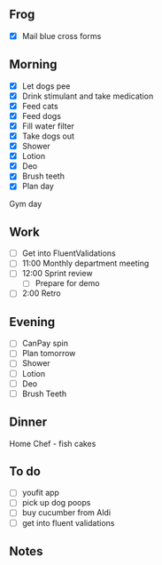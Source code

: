## Frog
- [x] Mail blue cross forms

## Morning 
- [x] Let dogs pee
- [x] Drink stimulant and take medication
- [x] Feed cats
- [x] Feed dogs
- [x] Fill water filter
- [x] Take dogs out
- [x] Shower
- [x] Lotion
- [x] Deo
- [x] Brush teeth
- [x] Plan day 

Gym day 

## Work 
- [ ] Get into FluentValidations 
- [ ] 11:00 Monthly department meeting
- [ ] 12:00 Sprint review 
	- [ ] Prepare for demo 
- [ ] 2:00 Retro

## Evening
- [ ] CanPay spin 
- [ ] Plan tomorrow 
- [ ] Shower 
- [ ] Lotion 
- [ ] Deo 
- [ ] Brush Teeth 

## Dinner 
Home Chef - fish cakes

## To do
- [ ] youfit app 
- [ ] pick up dog poops 
- [ ] buy cucumber from Aldi 
- [ ] get into fluent validations

## Notes 
